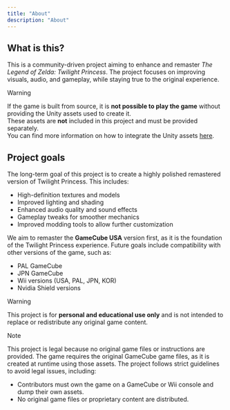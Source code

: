```yaml
---
title: "About"
description: "About"
---
```


## What is this?

This is a community-driven project aiming to enhance and remaster *The Legend of Zelda: Twilight Princess*. The project focuses on improving visuals, audio, and gameplay, while staying true to the original experience.

> [!WARNING]
> If the game is built from source, it is **not possible to play the game** without providing the Unity assets used to create it.  
> These assets are **not** included in this project and must be provided separately.  
> You can find more information on how to integrate the Unity assets [here](/docs/building/unitydevsetup/#4-import-required-assets).

## Project goals

The long-term goal of this project is to create a highly polished remastered version   of Twilight Princess. This includes:

- High-definition textures and models
- Improved lighting and shading
- Enhanced audio quality and sound effects
- Gameplay tweaks for smoother mechanics
- Improved modding tools to allow further customization

We aim to remaster the **GameCube USA** version first, as it is the foundation of the Twilight Princess experience. Future goals include compatibility with other versions of the game, such as:

- PAL GameCube
- JPN GameCube
- Wii versions (USA, PAL, JPN, KOR)
- Nvidia Shield versions

> [!WARNING]
> This project is for **personal and educational use only** and is not intended to replace or redistribute any original game content.


> [!NOTE]
> This project is legal because no original game files or instructions are provided. The game requires the original GameCube game files, as it is created at runtime
> using those assets.
> The project follows strict guidelines to avoid legal issues, including:
> - Contributors must own the game on a GameCube or Wii console and dump their own assets.
> - No original game files or proprietary content are distributed.